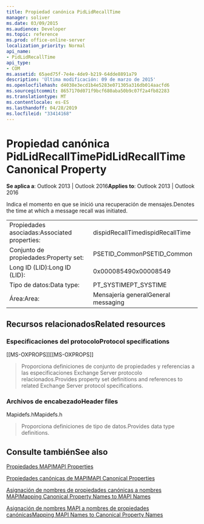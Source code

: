 ```yaml
---
title: Propiedad canónica PidLidRecallTime
manager: soliver
ms.date: 03/09/2015
ms.audience: Developer
ms.topic: reference
ms.prod: office-online-server
localization_priority: Normal
api_name:
- PidLidRecallTime
api_type:
- COM
ms.assetid: 65aed75f-7e4e-4de9-b219-64dde8891a79
description: 'Última modificación: 09 de marzo de 2015'
ms.openlocfilehash: d4038e3ecd1b4e5283e071305a316db014aacfd6
ms.sourcegitcommit: 8657170d071f9bcf680aba50b9c07f2a4fb82283
ms.translationtype: MT
ms.contentlocale: es-ES
ms.lasthandoff: 04/28/2019
ms.locfileid: "33414168"
---
```

# <a name="pidlidrecalltime-canonical-property"></a><span data-ttu-id="cfad3-103">Propiedad canónica PidLidRecallTime</span><span class="sxs-lookup"><span data-stu-id="cfad3-103">PidLidRecallTime Canonical Property</span></span>

  
  
<span data-ttu-id="cfad3-104">**Se aplica a**: Outlook 2013 | Outlook 2016</span><span class="sxs-lookup"><span data-stu-id="cfad3-104">**Applies to**: Outlook 2013 | Outlook 2016</span></span> 
  
<span data-ttu-id="cfad3-105">Indica el momento en que se inició una recuperación de mensajes.</span><span class="sxs-lookup"><span data-stu-id="cfad3-105">Denotes the time at which a message recall was initiated.</span></span>
  
|||
|:-----|:-----|
|<span data-ttu-id="cfad3-106">Propiedades asociadas:</span><span class="sxs-lookup"><span data-stu-id="cfad3-106">Associated properties:</span></span>  <br/> |<span data-ttu-id="cfad3-107">dispidRecallTime</span><span class="sxs-lookup"><span data-stu-id="cfad3-107">dispidRecallTime</span></span>  <br/> |
|<span data-ttu-id="cfad3-108">Conjunto de propiedades:</span><span class="sxs-lookup"><span data-stu-id="cfad3-108">Property set:</span></span>  <br/> |<span data-ttu-id="cfad3-109">PSETID_Common</span><span class="sxs-lookup"><span data-stu-id="cfad3-109">PSETID_Common</span></span>  <br/> |
|<span data-ttu-id="cfad3-110">Long ID (LID):</span><span class="sxs-lookup"><span data-stu-id="cfad3-110">Long ID (LID):</span></span>  <br/> |<span data-ttu-id="cfad3-111">0x00008549</span><span class="sxs-lookup"><span data-stu-id="cfad3-111">0x00008549</span></span>  <br/> |
|<span data-ttu-id="cfad3-112">Tipo de datos:</span><span class="sxs-lookup"><span data-stu-id="cfad3-112">Data type:</span></span>  <br/> |<span data-ttu-id="cfad3-113">PT_SYSTIME</span><span class="sxs-lookup"><span data-stu-id="cfad3-113">PT_SYSTIME</span></span>  <br/> |
|<span data-ttu-id="cfad3-114">Área:</span><span class="sxs-lookup"><span data-stu-id="cfad3-114">Area:</span></span>  <br/> |<span data-ttu-id="cfad3-115">Mensajería general</span><span class="sxs-lookup"><span data-stu-id="cfad3-115">General messaging</span></span>  <br/> |
   
## <a name="related-resources"></a><span data-ttu-id="cfad3-116">Recursos relacionados</span><span class="sxs-lookup"><span data-stu-id="cfad3-116">Related resources</span></span>

### <a name="protocol-specifications"></a><span data-ttu-id="cfad3-117">Especificaciones del protocolo</span><span class="sxs-lookup"><span data-stu-id="cfad3-117">Protocol specifications</span></span>

<span data-ttu-id="cfad3-118">[[MS-OXPROPS]]</span><span class="sxs-lookup"><span data-stu-id="cfad3-118">[[MS-OXPROPS]]</span></span> 
  
> <span data-ttu-id="cfad3-119">Proporciona definiciones de conjunto de propiedades y referencias a las especificaciones Exchange Server protocolo relacionados.</span><span class="sxs-lookup"><span data-stu-id="cfad3-119">Provides property set definitions and references to related Exchange Server protocol specifications.</span></span>
    
### <a name="header-files"></a><span data-ttu-id="cfad3-120">Archivos de encabezado</span><span class="sxs-lookup"><span data-stu-id="cfad3-120">Header files</span></span>

<span data-ttu-id="cfad3-121">Mapidefs.h</span><span class="sxs-lookup"><span data-stu-id="cfad3-121">Mapidefs.h</span></span>
  
> <span data-ttu-id="cfad3-122">Proporciona definiciones de tipo de datos.</span><span class="sxs-lookup"><span data-stu-id="cfad3-122">Provides data type definitions.</span></span>
    
## <a name="see-also"></a><span data-ttu-id="cfad3-123">Consulte también</span><span class="sxs-lookup"><span data-stu-id="cfad3-123">See also</span></span>



[<span data-ttu-id="cfad3-124">Propiedades MAPI</span><span class="sxs-lookup"><span data-stu-id="cfad3-124">MAPI Properties</span></span>](mapi-properties.md)
  
[<span data-ttu-id="cfad3-125">Propiedades canónicas de MAPI</span><span class="sxs-lookup"><span data-stu-id="cfad3-125">MAPI Canonical Properties</span></span>](mapi-canonical-properties.md)
  
[<span data-ttu-id="cfad3-126">Asignación de nombres de propiedades canónicas a nombres MAPI</span><span class="sxs-lookup"><span data-stu-id="cfad3-126">Mapping Canonical Property Names to MAPI Names</span></span>](mapping-canonical-property-names-to-mapi-names.md)
  
[<span data-ttu-id="cfad3-127">Asignación de nombres MAPI a nombres de propiedades canónicas</span><span class="sxs-lookup"><span data-stu-id="cfad3-127">Mapping MAPI Names to Canonical Property Names</span></span>](mapping-mapi-names-to-canonical-property-names.md)

